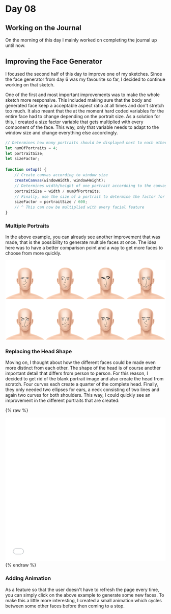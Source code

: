 # Day 08

## Working on the Journal
On the morning of this day I mainly worked on completing the journal up until now.

## Improving the Face Generator
I focused the second half of this day to improve one of my sketches. Since the face generator from day 6 was my favourite so far, I decided to continue working on that sketch.

One of the first and most important improvements was to make the whole sketch more responsive. This included making sure that the body and generated face keep a acceptable aspect ratio at all times and don't stretch too much. It also meant that the at the moment hard coded variables for the entire face had to change depending on the portrait size. As a solution for this, I created a size factor variable that gets multiplied with every component of the face. This way, only that variable needs to adapt to the window size and change everything else accordingly.
```js
// Determines how many portraits should be displayed next to each other
let numOfPortraits = 4;
let portraitSize;
let sizeFactor;

function setup() {
    // Create canvas according to window size
    createCanvas(windowWidth, windowHeight);
    // Determines width/height of one portrait accordning to the canvas width
    portraitSize = width / numOfPortraits;
    // Finally, use the size of a portrait to determine the factor for everything inside it
    sizeFactor = portraitSize / 600;
    // ^ This can now be multiplied with every facial feature
}
```

### Multiple Portraits
In the above example, you can already see another improvement that was made, that is the possibility to generate multiple faces at once. The idea here was to have a better comparison point and a way to get more faces to choose from more quickly.

![Screenshot Multiple Faces](content/day08/Screenshot_1.png)

### Replacing the Head Shape
Moving on, I thought about how the different faces could be made even more distinct from each other. The shape of the head is of course another important detail that differs from person to person. For this reason, I decided to get rid of the blank portrait image and also create the head from scratch. Four curves each create a quarter of the complete head. Finally, they only needed two ellipses for ears, a neck consisting of two lines and again two curves for both shoulders. This way, I could quickly see an improvement in the different portraits that are created:

{% raw %}
<iframe src="content/day08/01/embed.html" width="100%" height="450px" frameborder="no"></iframe>
{% endraw %}

### Adding Animation
As a feature so that the user doesn't have to refresh the page every time, you can simply click on the above example to generate some new faces.
To make this a little more interesting, I created a small animation which cycles between some other faces before then coming to a stop.